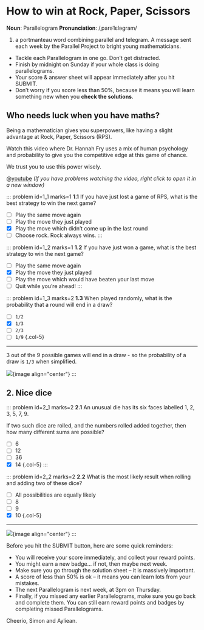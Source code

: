 # How to win at Rock, Paper, Scissors

<div class="dictionary">

__Noun__: Parallelogram
__Pronunciation__: /ˌparəˈlɛləɡram/

1. a portmanteau word combining parallel and telegram. A message sent each
week by the Parallel Project to bright young mathematicians.

</div>

*	Tackle each Parallelogram in one go. Don’t get distracted.
*	Finish by midnight on Sunday if your whole class is doing parallelograms.
*	Your score & answer sheet will appear immediately after you hit SUBMIT.
*	Don’t worry if you score less than 50%, because it means you will learn something new when you __check the solutions__.


## Who needs luck when you have maths?

Being a mathematician gives you superpowers, like having a slight advantage at Rock, Paper, Scissors (RPS).  

Watch this video where Dr. Hannah Fry uses a mix of human psychology and probability to give you the competitive edge at this game of chance.  

We trust you to use this power wisely.

@[youtube](rudzYPHuewc?rel=0) _(If you have problems watching the video, right click to open it in a new window)_

::: problem id=1_1 marks=1
__1.1__ If you have just lost a game of RPS, what is the best strategy to win the next game?

* [ ] Play the same move again
* [ ] Play the move they just played
* [x] Play the move which didn’t come up in the last round
* [ ] Choose rock. Rock always wins.
:::

::: problem id=1_2 marks=1
__1.2__ If you have just won a game, what is the best strategy to win the next game?

* [ ] Play the same move again
* [x] Play the move they just played
* [ ] Play the move which would have beaten your last move
* [ ] Quit while you’re ahead!
:::

::: problem id=1_3 marks=2
__1.3__ When played randomly, what is the probability that a round will end in a draw?

* [ ] `1/2` 
* [x] `1/3` 
* [ ] `2/3`
* [ ] `1/9`
{.col-5}
 
---

3 out of the 9 possible games will end in a draw - so the probability of a draw is `1/3` when simplified.

![](/resources/6-22-rock-paper-scissors/1_3-rps-table.png){image align="center"}
:::


## 2. Nice dice

::: problem id=2_1 marks=2
__2.1__ An unusual die has its six faces labelled 1, 2, 3, 5, 7, 9.  

If two such dice are rolled, and the numbers rolled added together, then how many different sums are possible?

* [ ] 6
* [ ] 12
* [ ] 36
* [x] 14
{.col-5}
:::

::: problem id=2_2 marks=2
__2.2__ What is the most likely result when rolling and adding two of these dice?

* [ ] All possibilities are equally likely
* [ ] 8
* [ ] 9
* [x] 10
{.col-5}

---

![](/resources/6-22-rock-paper-scissors/1-22-dice.png){image align="center"}
:::


Before you hit the SUBMIT button, here are some quick reminders:

*	You will receive your score immediately, and collect your reward points.
*	You might earn a new badge... if not, then maybe next week.
*	Make sure you go through the solution sheet – it is massively important.
*	A score of less than 50% is ok – it means you can learn lots from your mistakes.
*	The next Parallelogram is next week, at 3pm on Thursday.
*	Finally, if you missed any earlier Parallelograms, make sure you go back and complete them. You can still earn reward points and badges by completing missed Parallelograms.

Cheerio,
Simon and Ayliean.